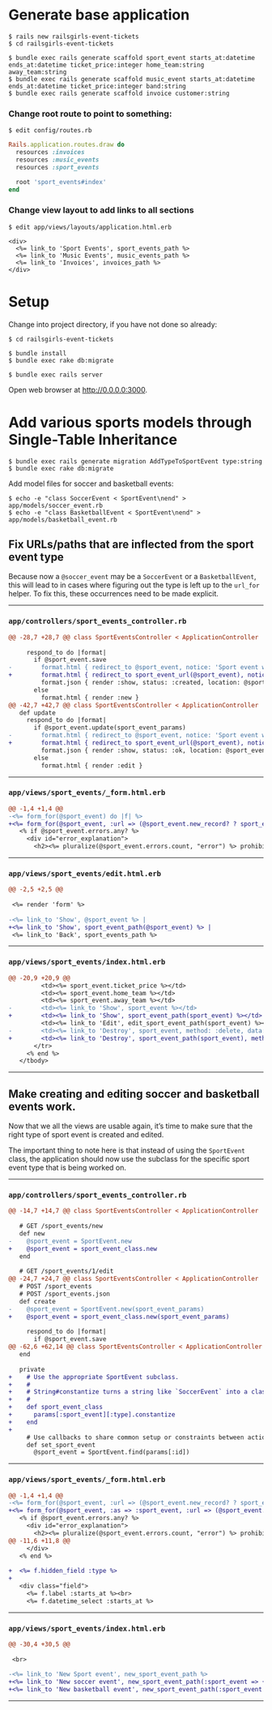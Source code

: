 # Generate base application

```
$ rails new railsgirls-event-tickets
$ cd railsgirls-event-tickets
```

```
$ bundle exec rails generate scaffold sport_event starts_at:datetime ends_at:datetime ticket_price:integer home_team:string away_team:string
$ bundle exec rails generate scaffold music_event starts_at:datetime ends_at:datetime ticket_price:integer band:string
$ bundle exec rails generate scaffold invoice customer:string
```

### Change root route to point to something:

```
$ edit config/routes.rb
```

```ruby
Rails.application.routes.draw do
  resources :invoices
  resources :music_events
  resources :sport_events

  root 'sport_events#index'
end
```

### Change view layout to add links to all sections

```
$ edit app/views/layouts/application.html.erb
```

```erb
<div>
  <%= link_to 'Sport Events', sport_events_path %>
  <%= link_to 'Music Events', music_events_path %>
  <%= link_to 'Invoices', invoices_path %>
</div>
```

# Setup

Change into project directory, if you have not done so already:

```
$ cd railsgirls-event-tickets
```

```
$ bundle install
$ bundle exec rake db:migrate
```

```
$ bundle exec rails server
```

Open web browser at http://0.0.0.0:3000.

# Add various sports models through Single-Table Inheritance

```
$ bundle exec rails generate migration AddTypeToSportEvent type:string
$ bundle exec rake db:migrate
```

Add model files for soccer and basketball events:

```
$ echo -e "class SoccerEvent < SportEvent\nend" > app/models/soccer_event.rb
$ echo -e "class BasketballEvent < SportEvent\nend" > app/models/basketball_event.rb
```

## Fix URLs/paths that are inflected from the sport event type

Because now a `@soccer_event` may be a `SoccerEvent` or a `BasketballEvent`, this will lead to in
cases where figuring out the type is left up to the `url_for` helper. To fix this, these occurrences
need to be made explicit.

----

### `app/controllers/sport_events_controller.rb`

```diff
@@ -28,7 +28,7 @@ class SportEventsController < ApplicationController
 
     respond_to do |format|
       if @sport_event.save
-        format.html { redirect_to @sport_event, notice: 'Sport event was successfully created.' }
+        format.html { redirect_to sport_event_url(@sport_event), notice: 'Sport event was successfully created.' }
         format.json { render :show, status: :created, location: @sport_event }
       else
         format.html { render :new }
@@ -42,7 +42,7 @@ class SportEventsController < ApplicationController
   def update
     respond_to do |format|
       if @sport_event.update(sport_event_params)
-        format.html { redirect_to @sport_event, notice: 'Sport event was successfully updated.' }
+        format.html { redirect_to sport_event_url(@sport_event), notice: 'Sport event was successfully updated.' }
         format.json { render :show, status: :ok, location: @sport_event }
       else
         format.html { render :edit }
```

----

### `app/views/sport_events/_form.html.erb`

```diff
@@ -1,4 +1,4 @@
-<%= form_for(@sport_event) do |f| %>
+<%= form_for(@sport_event, :url => (@sport_event.new_record? ? sport_events_url : sport_event_url(@sport_event) )) do |f| %>
   <% if @sport_event.errors.any? %>
     <div id="error_explanation">
       <h2><%= pluralize(@sport_event.errors.count, "error") %> prohibited this sport_event from being saved:</h2>
```

----

### `app/views/sport_events/edit.html.erb`

```diff
@@ -2,5 +2,5 @@
 
 <%= render 'form' %>
 
-<%= link_to 'Show', @sport_event %> |
+<%= link_to 'Show', sport_event_path(@sport_event) %> |
 <%= link_to 'Back', sport_events_path %>
```

----

### `app/views/sport_events/index.html.erb`

```diff
@@ -20,9 +20,9 @@
         <td><%= sport_event.ticket_price %></td>
         <td><%= sport_event.home_team %></td>
         <td><%= sport_event.away_team %></td>
-        <td><%= link_to 'Show', sport_event %></td>
+        <td><%= link_to 'Show', sport_event_path(sport_event) %></td>
         <td><%= link_to 'Edit', edit_sport_event_path(sport_event) %></td>
-        <td><%= link_to 'Destroy', sport_event, method: :delete, data: { confirm: 'Are you sure?' } %></td>
+        <td><%= link_to 'Destroy', sport_event_path(sport_event), method: :delete, data: { confirm: 'Are you sure?' } %></td>
       </tr>
     <% end %>
   </tbody>
```

----

## Make creating and editing soccer and basketball events work.

Now that we all the views are usable again, it’s time to make sure that the right type of sport
event is created and edited.

The important thing to note here is that instead of using the `SportEvent` class, the application
should now use the subclass for the specific sport event type that is being worked on.

----

### `app/controllers/sport_events_controller.rb`

```diff
@@ -14,7 +14,7 @@ class SportEventsController < ApplicationController
 
   # GET /sport_events/new
   def new
-    @sport_event = SportEvent.new
+    @sport_event = sport_event_class.new
   end
 
   # GET /sport_events/1/edit
@@ -24,7 +24,7 @@ class SportEventsController < ApplicationController
   # POST /sport_events
   # POST /sport_events.json
   def create
-    @sport_event = SportEvent.new(sport_event_params)
+    @sport_event = sport_event_class.new(sport_event_params)
 
     respond_to do |format|
       if @sport_event.save
@@ -62,6 +62,14 @@ class SportEventsController < ApplicationController
   end
 
   private
+    # Use the appropriate SportEvent subclass.
+    #
+    # String#constantize turns a string like `SoccerEvent` into a class of the same name, if it exists.
+    #
+    def sport_event_class
+      params[:sport_event][:type].constantize
+    end
+
     # Use callbacks to share common setup or constraints between actions.
     def set_sport_event
       @sport_event = SportEvent.find(params[:id])
```

----

### `app/views/sport_events/_form.html.erb`

```diff
@@ -1,4 +1,4 @@
-<%= form_for(@sport_event, :url => (@sport_event.new_record? ? sport_events_url : sport_event_url(@sport_event) )) do |f| %>
+<%= form_for(@sport_event, :as => :sport_event, :url => (@sport_event.new_record? ? sport_events_url : sport_event_url(@sport_event) )) do |f| %>
   <% if @sport_event.errors.any? %>
     <div id="error_explanation">
       <h2><%= pluralize(@sport_event.errors.count, "error") %> prohibited this sport_event from being saved:</h2>
@@ -11,6 +11,8 @@
     </div>
   <% end %>
 
+  <%= f.hidden_field :type %>
+
   <div class="field">
     <%= f.label :starts_at %><br>
     <%= f.datetime_select :starts_at %>
```

----

### `app/views/sport_events/index.html.erb`

```diff
@@ -30,4 +30,5 @@
 
 <br>
 
-<%= link_to 'New Sport event', new_sport_event_path %>
+<%= link_to 'New soccer event', new_sport_event_path(:sport_event => { :type => 'SoccerEvent' }) %>
+<%= link_to 'New basketball event', new_sport_event_path(:sport_event => { :type => 'BasketballEvent' }) %>
```

----

